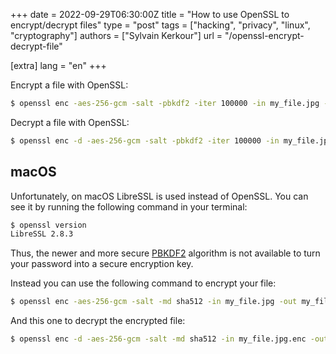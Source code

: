 +++
date = 2022-09-29T06:30:00Z
title = "How to use OpenSSL to encrypt/decrypt files"
type = "post"
tags = ["hacking", "privacy", "linux", "cryptography"]
authors = ["Sylvain Kerkour"]
url = "/openssl-encrypt-decrypt-file"

[extra]
lang = "en"
+++

Encrypt a file with OpenSSL:

```bash
$ openssl enc -aes-256-gcm -salt -pbkdf2 -iter 100000 -in my_file.jpg -out my_file.jpg.enc
```

Decrypt a file with OpenSSL:

```bash
$ openssl enc -d -aes-256-gcm -salt -pbkdf2 -iter 100000 -in my_file.jpg.enc -out my_file2.jpg
```

## macOS

Unfortunately, on macOS LibreSSL is used instead of OpenSSL. You can see it by running the following command in your terminal:

```bash
$ openssl version
LibreSSL 2.8.3
```

Thus, the newer and more secure [PBKDF2](https://en.wikipedia.org/wiki/PBKDF2) algorithm is not available to turn your password into a secure encryption key.

Instead you can use the following command to encrypt your file:

```bash
$ openssl enc -aes-256-gcm -salt -md sha512 -in my_file.jpg -out my_file.jpg.enc
```


And this one to decrypt the encrypted file:

```bash
$ openssl enc -d -aes-256-gcm -salt -md sha512 -in my_file.jpg.enc -out my_file2.jpg
```
